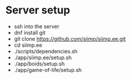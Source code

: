 # Server setup #
* ssh into the server
* dnf install git
* git clone https://github.com/siimp/siimp.ee.git
* cd siimp.ee
* ./scripts/dependencies.sh
* ./app/siimp.ee/setup.sh
* ./app/boids/setup.sh
* ./app/game-of-life/setup.sh
